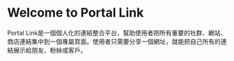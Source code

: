 # Welcome to Portal Link

Portal Lin​k ​是​一​個​個人化​的​連結​整合​平台，​幫助​使用者​把​所有​重要​的​社群、​網站、​商店​連結集​中​到​一個​專屬​頁面。​​使用者​只​需要​分享​一​個​網址，​就​能​把​自己​所有​的​連結​展示​給​朋友、​粉絲​或​客戶。
